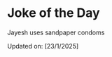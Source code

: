 # Joke of the Day

<!-- #joke -->
Jayesh uses sandpaper condoms

Updated on: [23/1/2025]
<!-- #jokeEnd -->